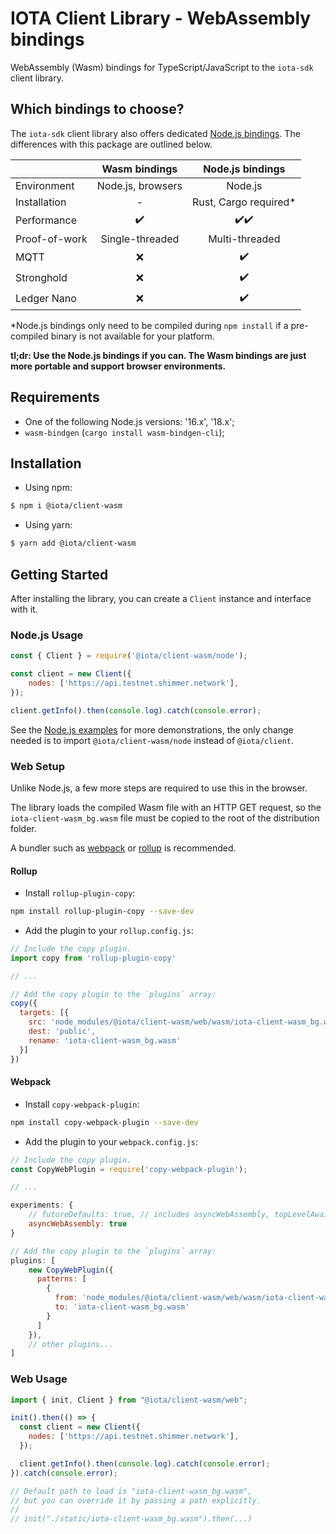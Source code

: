 # IOTA Client Library - WebAssembly bindings

WebAssembly (Wasm) bindings for TypeScript/JavaScript to the `iota-sdk` client library.

## Which bindings to choose?

The `iota-sdk` client library also offers dedicated [Node.js bindings](../nodejs). The differences with this package are outlined below.

|               |   Wasm bindings   |   Node.js bindings    |
|:--------------|:-----------------:|:---------------------:|
| Environment   | Node.js, browsers |        Node.js        |
| Installation  |         -         | Rust, Cargo required* |
| Performance   |        ✔️          |          ✔️✔️           |
| Proof-of-work |  Single-threaded  |    Multi-threaded     |
| MQTT          |         ❌        |          ✔️            |
| Stronghold    |         ❌        |          ✔️            |
| Ledger Nano   |         ❌        |          ✔️            |

*Node.js bindings only need to be compiled during `npm install` if a pre-compiled binary is not available for your platform.

**tl;dr: Use the Node.js bindings if you can. The Wasm bindings are just more portable and support browser environments.** 

## Requirements

- One of the following Node.js versions: '16.x', '18.x';
- `wasm-bindgen` (`cargo install wasm-bindgen-cli`);

## Installation

- Using npm:

```bash
$ npm i @iota/client-wasm
```

- Using yarn:

```bash
$ yarn add @iota/client-wasm
```

## Getting Started

After installing the library, you can create a `Client` instance and interface with it.

### Node.js Usage

```javascript
const { Client } = require('@iota/client-wasm/node');

const client = new Client({
    nodes: ['https://api.testnet.shimmer.network'],
});

client.getInfo().then(console.log).catch(console.error);
```

See the [Node.js examples](../nodejs/examples) for more demonstrations, the only change needed is to import `@iota/client-wasm/node` instead of `@iota/client`.

### Web Setup

Unlike Node.js, a few more steps are required to use this in the browser.

The library loads the compiled Wasm file with an HTTP GET request, so the `iota-client-wasm_bg.wasm` file must be copied to the root of the distribution folder.

A bundler such as [webpack](https://webpack.js.org/) or [rollup](https://rollupjs.org/) is recommended.

#### Rollup

- Install `rollup-plugin-copy`:

```bash
npm install rollup-plugin-copy --save-dev
```

- Add the plugin to your `rollup.config.js`:

```js
// Include the copy plugin.
import copy from 'rollup-plugin-copy'

// ...

// Add the copy plugin to the `plugins` array:
copy({
  targets: [{
    src: 'node_modules/@iota/client-wasm/web/wasm/iota-client-wasm_bg.wasm',
    dest: 'public',
    rename: 'iota-client-wasm_bg.wasm'
  }]
})
```

#### Webpack

- Install `copy-webpack-plugin`:

```bash
npm install copy-webpack-plugin --save-dev
```

- Add the plugin to your `webpack.config.js`:

```js
// Include the copy plugin.
const CopyWebPlugin = require('copy-webpack-plugin');

// ...

experiments: {
    // futureDefaults: true, // includes asyncWebAssembly, topLevelAwait etc.
    asyncWebAssembly: true
}

// Add the copy plugin to the `plugins` array:
plugins: [
    new CopyWebPlugin({
      patterns: [
        {
          from: 'node_modules/@iota/client-wasm/web/wasm/iota-client-wasm_bg.wasm',
          to: 'iota-client-wasm_bg.wasm'
        }
      ]
    }),
    // other plugins...
]
```

### Web Usage

```javascript
import { init, Client } from "@iota/client-wasm/web";

init().then(() => {
  const client = new Client({
    nodes: ['https://api.testnet.shimmer.network'],
  });

  client.getInfo().then(console.log).catch(console.error);
}).catch(console.error);

// Default path to load is "iota-client-wasm_bg.wasm", 
// but you can override it by passing a path explicitly.
//
// init("./static/iota-client-wasm_bg.wasm").then(...)
```
